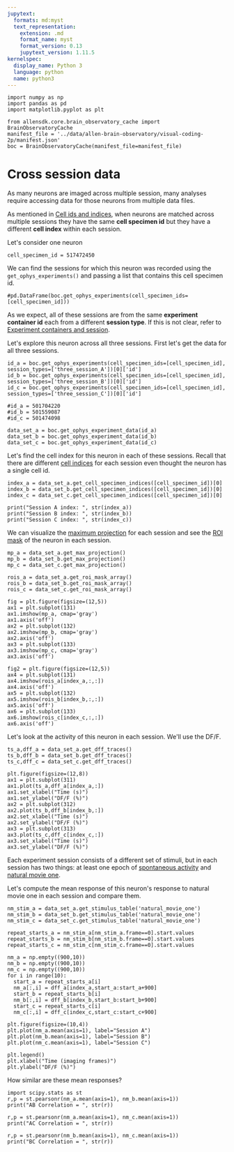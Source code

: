 ```yaml
---
jupytext:
  formats: md:myst
  text_representation:
    extension: .md
    format_name: myst
    format_version: 0.13
    jupytext_version: 1.11.5
kernelspec:
  display_name: Python 3
  language: python
  name: python3
---
```

```{code-cell} ipython3
import numpy as np
import pandas as pd
import matplotlib.pyplot as plt
```
```{code-cell} ipython3
from allensdk.core.brain_observatory_cache import BrainObservatoryCache
manifest_file = '../data/allen-brain-observatory/visual-coding-2p/manifest.json'
boc = BrainObservatoryCache(manifest_file=manifest_file)
```

# Cross session data

As many neurons are imaged across multiple session, many analyses require accessing data for those neurons from multiple data files. 

As mentioned in [Cell ids and indices](vc2p-session-data.md), when neurons are matched across multiple sessions they have the same <b>cell specimen id</b> but they have a different <b>cell index</b> within each session. 

Let's consider one neuron

```{code-cell} ipython3
cell_specimen_id = 517472450
```

We can find the sessions for which this neuron was recorded using the `get_ophys_experiments()` and passing a list that contains this cell specimen id.

```{code-cell} ipython3
#pd.DataFrame(boc.get_ophys_experiments(cell_specimen_ids=[cell_specimen_id]))
```

As we expect, all of these sessions are from the same <b>experiment container id</b> each from a different <b>session type</b>. If this is not clear, refer to [Experiment containers and session](experiment_containers_sessions).

Let's explore this neuron across all three sessions. First let's get the data for all three sessions.

```{code-cell} ipython3
id_a = boc.get_ophys_experiments(cell_specimen_ids=[cell_specimen_id], session_types=['three_session_A'])[0]['id']
id_b = boc.get_ophys_experiments(cell_specimen_ids=[cell_specimen_id], session_types=['three_session_B'])[0]['id']
id_c = boc.get_ophys_experiments(cell_specimen_ids=[cell_specimen_id], session_types=['three_session_C'])[0]['id']

#id_a = 501704220
#id_b = 501559087
#id_c = 501474098	

data_set_a = boc.get_ophys_experiment_data(id_a)
data_set_b = boc.get_ophys_experiment_data(id_b)
data_set_c = boc.get_ophys_experiment_data(id_c)
```

Let's find the cell index for this neuron in each of these sessions. Recall that there are different [cell indices](cell_ids_indices) for each session even thought the neuron has a single cell id.

```{code-cell} ipython3
index_a = data_set_a.get_cell_specimen_indices([cell_specimen_id])[0]
index_b = data_set_b.get_cell_specimen_indices([cell_specimen_id])[0]
index_c = data_set_c.get_cell_specimen_indices([cell_specimen_id])[0]

print("Session A index: ", str(index_a))
print("Session B index: ", str(index_b))
print("Session C index: ", str(index_c))
```

We can visualize the [maximum projection](maximum_projection) for each session and see the [ROI mask](roi_mask) of the neuron in each session.

```{code-cell} ipython3
mp_a = data_set_a.get_max_projection()
mp_b = data_set_b.get_max_projection()
mp_c = data_set_c.get_max_projection()

rois_a = data_set_a.get_roi_mask_array()
rois_b = data_set_b.get_roi_mask_array()
rois_c = data_set_c.get_roi_mask_array()

fig = plt.figure(figsize=(12,5))
ax1 = plt.subplot(131)
ax1.imshow(mp_a, cmap='gray')
ax1.axis('off')
ax2 = plt.subplot(132)
ax2.imshow(mp_b, cmap='gray')
ax2.axis('off')
ax3 = plt.subplot(133)
ax3.imshow(mp_c, cmap='gray')
ax3.axis('off')

fig2 = plt.figure(figsize=(12,5))
ax4 = plt.subplot(131)
ax4.imshow(rois_a[index_a,:,:])
ax4.axis('off')
ax5 = plt.subplot(132)
ax5.imshow(rois_b[index_b,:,:])
ax5.axis('off')
ax6 = plt.subplot(133)
ax6.imshow(rois_c[index_c,:,:])
ax6.axis('off')
```

Let's look at the activity of this neuron in each session. We'll use the DF/F.

```{code-cell} ipython3
ts_a,dff_a = data_set_a.get_dff_traces()
ts_b,dff_b = data_set_b.get_dff_traces()
ts_c,dff_c = data_set_c.get_dff_traces()

plt.figure(figsize=(12,8))
ax1 = plt.subplot(311)
ax1.plot(ts_a,dff_a[index_a,:])
ax1.set_xlabel("Time (s)")
ax1.set_ylabel("DF/F (%)")
ax2 = plt.subplot(312)
ax2.plot(ts_b,dff_b[index_b,:])
ax2.set_xlabel("Time (s)")
ax2.set_ylabel("DF/F (%)")
ax3 = plt.subplot(313)
ax3.plot(ts_c,dff_c[index_c,:])
ax3.set_xlabel("Time (s)")
ax3.set_ylabel("DF/F (%)")
```

Each experiment session consists of a different set of stimuli, but in each session has two things: at least one epoch of [spontaneous activity](spontaneous_activity) and [natural movie one](natural_movie).

Let's compute the mean response of this neuron's response to natural movie one in each session and compare them. 

```{code-cell} ipython3
nm_stim_a = data_set_a.get_stimulus_table('natural_movie_one')
nm_stim_b = data_set_b.get_stimulus_table('natural_movie_one')
nm_stim_c = data_set_c.get_stimulus_table('natural_movie_one')

repeat_starts_a = nm_stim_a[nm_stim_a.frame==0].start.values
repeat_starts_b = nm_stim_b[nm_stim_b.frame==0].start.values 
repeat_starts_c = nm_stim_c[nm_stim_c.frame==0].start.values

nm_a = np.empty((900,10))
nm_b = np.empty((900,10))
nm_c = np.empty((900,10))
for i in range(10):
  start_a = repeat_starts_a[i]
  nm_a[:,i] = dff_a[index_a,start_a:start_a+900]
  start_b = repeat_starts_b[i]
  nm_b[:,i] = dff_b[index_b,start_b:start_b+900]
  start_c = repeat_starts_c[i]
  nm_c[:,i] = dff_c[index_c,start_c:start_c+900]

plt.figure(figsize=(10,4))
plt.plot(nm_a.mean(axis=1), label="Session A")
plt.plot(nm_b.mean(axis=1), label="Session B")
plt.plot(nm_c.mean(axis=1), label="Session C")

plt.legend()
plt.xlabel("Time (imaging frames)")
plt.ylabel("DF/F (%)")
```

How similar are these mean responses?

```{code-cell} ipython3
import scipy.stats as st
r,p = st.pearsonr(nm_a.mean(axis=1), nm_b.mean(axis=1))
print("AB Correlation = ", str(r))

r,p = st.pearsonr(nm_a.mean(axis=1), nm_c.mean(axis=1))
print("AC Correlation = ", str(r))

r,p = st.pearsonr(nm_b.mean(axis=1), nm_c.mean(axis=1))
print("BC Correlation = ", str(r))
```

